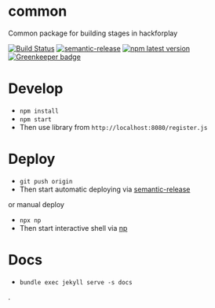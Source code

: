 # common

Common package for building stages in hackforplay

[![Build Status](https://travis-ci.org/hackforplay/common.svg?branch=master)](https://travis-ci.org/hackforplay/common)
[![semantic-release](https://img.shields.io/badge/%20%20%F0%9F%93%A6%F0%9F%9A%80-semantic--release-e10079.svg)](https://github.com/semantic-release/semantic-release)
[![npm latest version](https://img.shields.io/npm/v/@hackforplay/common/latest.svg)](https://www.npmjs.com/package/@hackforplay/common)
[![Greenkeeper badge](https://badges.greenkeeper.io/hackforplay/common.svg)](https://greenkeeper.io/)

# Develop

- `npm install`
- `npm start`
- Then use library from `http://localhost:8080/register.js`

# Deploy

- `git push origin`
- Then start automatic deploying via [semantic-release](https://github.com/semantic-release/semantic-release)

or manual deploy

- `npx np`
- Then start interactive shell via [np](https://github.com/sindresorhus/np)

# Docs

- `bundle exec jekyll serve -s docs`

.
